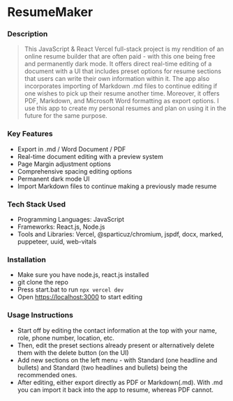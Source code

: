 # ResumeMaker

### Description
> This JavaScript & React Vercel full-stack project is my rendition of an online resume builder that are often paid - with this one being free and permanently dark mode. It offers direct real-time editing of a document with a UI that includes preset options for resume sections that users can write their own information within it. The app also incorporates importing of Markdown .md files to continue editing if one wishes to pick up their resume another time. Moreover, it offers PDF, Markdown, and Microsoft Word formatting as export options. I use this app to create my personal resumes and plan on using it in the future for the same purpose.

### Key Features
* Export in .md / Word Document / PDF
* Real-time document editing with a preview system
* Page Margin adjustment options
* Comprehensive spacing editing options
* Permanent dark mode UI
* Import Markdown files to continue making a previously made resume

### Tech Stack Used
- Programming Languages: JavaScript
- Frameworks: React.js, Node.js
- Tools and Libraries: Vercel, @sparticuz/chromium, jspdf, docx, marked, puppeteer, uuid, web-vitals

### Installation
* Make sure you have node.js, react.js installed
* git clone the repo
* Press start.bat to run ```npx vercel dev```
* Open [https://localhost:3000](https://localhost:3000) to start editing

### Usage Instructions
* Start off by editing the contact information at the top with your name, role, phone number, location, etc.
* Then, edit the preset sections already present or alternatively delete them with the delete button (on the UI)
* Add new sections on the left menu - with Standard (one headline and bullets) and Standard (two headlines and bullets) being the recommended ones.
* After editing, either export directly as PDF or Markdown(.md). With .md you can import it back into the app to resume, whereas PDF cannot.
